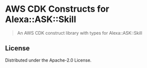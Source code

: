 # AWS CDK Constructs for Alexa::ASK::Skill

> An AWS CDK construct library with types for Alexa::ASK::Skill

## License

Distributed under the Apache-2.0 License.
